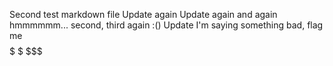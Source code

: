 Second test markdown file
Update again
Update again and again
hmmmmmm...
second, third
again
:()
Update
I'm saying something bad, flag me
$$$$$$$$$$
$$$
$
$$$
